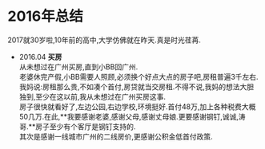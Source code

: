# 2016年总结

2017就30岁啦,10年前的高中,大学仿佛就在昨天.真是时光荏苒.

- 2016.04 **买房**  
  从未想过在广州买房,直到小BB回广州.<br>
  老婆休完产假,小BB需要人照顾,必须换个好点大点的房子吧,房租普遍3千左右.<br>
  我妈说:房租那么贵,不如凑个首付,房贷就当交房租.不得不说,我妈的想法大胆独到,至少在这以前,我从未想过在广州买房这事.<br>
  房子很快就看好了,左边公园,右边学校,环境挺好.首付48万,加上各种税费大概50几万.在此,**我要感谢老婆,感谢父母,感谢丈母娘.更要感谢钢钉,诚诚,涛哥.**房子至少有个客厅是钢钉支持的.<br>
  其次是感谢一线城市广州的二线房价,更感谢公积金低首付政策.
